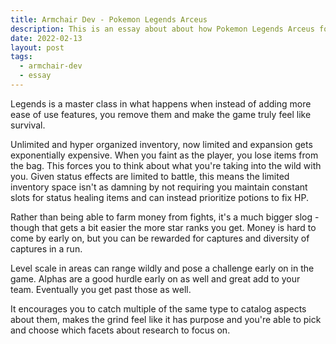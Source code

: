 ```yaml
---
title: Armchair Dev - Pokemon Legends Arceus
description: This is an essay about about how Pokemon Legends Arceus for the Nintendo Switch is actually a master class in iterating on a long recycled formula by removing & adding. Is it perfect? No. Is it worth checking out? Yes.
date: 2022-02-13
layout: post
tags:
  - armchair-dev
  - essay
---
```


Legends is a master class in what happens when instead of adding more ease of use features, you remove them and make the game truly feel like survival.

Unlimited and hyper organized inventory, now limited and expansion gets exponentially expensive. When you faint as the player, you lose items from the bag. This forces you to think about what you're taking into the wild with you. Given status effects are limited to battle, this means the limited inventory space isn't as damning by not requiring you maintain constant slots for status healing items and can instead prioritize potions to fix HP.

Rather than being able to farm money from fights, it's a much bigger slog - though that gets a bit easier the more star ranks you get. Money is hard to come by early on, but you can be rewarded for captures and diversity of captures in a run.

Level scale in areas can range wildly and pose a challenge early on in the game. Alphas are a good hurdle early on as well and great add to your team. Eventually you get past those as well.

It encourages you to catch multiple of the same type to catalog aspects about them, makes the grind feel like it has purpose and you're able to pick and choose which facets about research to focus on.

